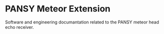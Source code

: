 # PANSY Meteor Extension

Software and engineering documantation related to the PANSY meteor head echo receiver. 
